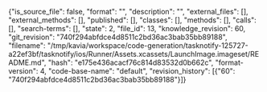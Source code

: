{"is_source_file": false, "format": "", "description": "", "external_files": [], "external_methods": [], "published": [], "classes": [], "methods": [], "calls": [], "search-terms": [], "state": 2, "file_id": 13, "knowledge_revision": 60, "git_revision": "740f294abfdce4d8511c2bd36ac3bab35bb89188", "filename": "/tmp/kavia/workspace/code-generation/tasknotify-125727-a22ef3bf/tasknotify/ios/Runner/Assets.xcassets/LaunchImage.imageset/README.md", "hash": "e175e436acacf76c814d83532d0b662c", "format-version": 4, "code-base-name": "default", "revision_history": [{"60": "740f294abfdce4d8511c2bd36ac3bab35bb89188"}]}